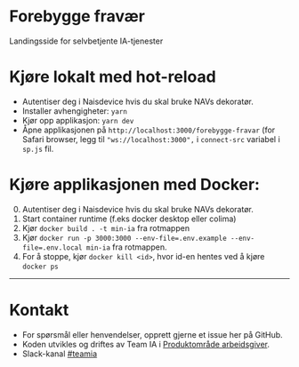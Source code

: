 # Forebygge fravær

Landingsside for selvbetjente IA-tjenester

# Kjøre lokalt med hot-reload
- Autentiser deg i Naisdevice hvis du skal bruke NAVs dekoratør.
- Installer avhengigheter: `yarn`
- Kjør opp applikasjon: `yarn dev`
- Åpne applikasjonen på `http://localhost:3000/forebygge-fravar` (for Safari browser, legg til `"ws://localhost:3000",` i `connect-src` variabel i `sp.js` fil.

# Kjøre applikasjonen med Docker:
0. Autentiser deg i Naisdevice hvis du skal bruke NAVs dekoratør.
1. Start container runtime (f.eks docker desktop eller colima)
2. Kjør `docker build . -t min-ia` fra rotmappen
3. Kjør `docker run -p 3000:3000 --env-file=.env.example --env-file=.env.local min-ia` fra rotmappen.
4. For å stoppe, kjør `docker kill <id>`, hvor id-en hentes ved å kjøre `docker ps`

---

# Kontakt

* For spørsmål eller henvendelser, opprett gjerne et issue her på GitHub.
* Koden utvikles og driftes av Team IA i [Produktområde arbeidsgiver](https://navno.sharepoint.com/sites/intranett-prosjekter-og-utvikling/SitePages/Produktomr%C3%A5de-arbeidsgiver.aspx).
* Slack-kanal [#teamia](https://nav-it.slack.com/archives/CMN0M3CDP)